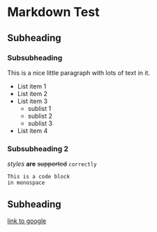 # Markdown Test

## Subheading

### Subsubheading

This is a nice little paragraph with lots of text in it.

* List item 1
* List item 2
* List item 3
    - sublist 1
    - sublist 2
    - sublist 3
* List item 4

### Subsubheading 2

*styles* **are** ~~supported~~ `correctly`

```
This is a code block
in monospace
```

## Subheading

[link to google](http://google.com)
